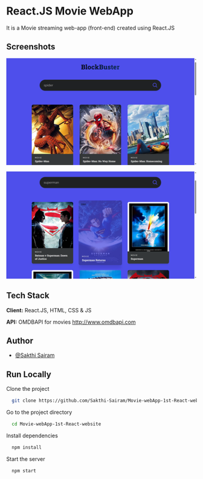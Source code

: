 
# React.JS Movie WebApp

It is a Movie streaming web-app (front-end) created using React.JS


## Screenshots

![App Screenshot](https://github.com/Sakthi-Sairam/Movie-webApp-1st-React-website/blob/main/src/Screenshot%20(4).png?raw=true)

![App Screenshot](https://github.com/Sakthi-Sairam/Movie-webApp-1st-React-website/blob/main/src/Screenshot%20(5).png?raw=true)



## Tech Stack

**Client:** React.JS, HTML, CSS & JS

**API:** OMDBAPI for movies http://www.omdbapi.com

## Author

- [@Sakthi Sairam](https://www.github.com/Sakthi-Sairam)


## Run Locally

Clone the project

```bash
  git clone https://github.com/Sakthi-Sairam/Movie-webApp-1st-React-website
```

Go to the project directory

```bash
  cd Movie-webApp-1st-React-website
```

Install dependencies

```bash
  npm install
```

Start the server

```bash
  npm start
```

